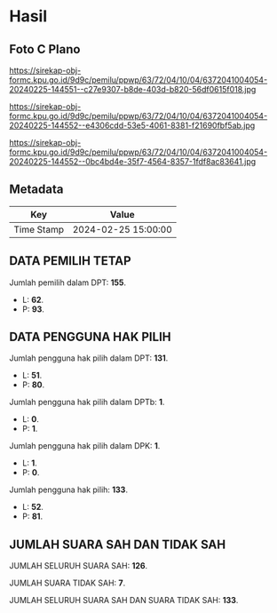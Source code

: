 # Hasil

## Foto C Plano

https://sirekap-obj-formc.kpu.go.id/9d9c/pemilu/ppwp/63/72/04/10/04/6372041004054-20240225-144551--c27e9307-b8de-403d-b820-56df0615f018.jpg

https://sirekap-obj-formc.kpu.go.id/9d9c/pemilu/ppwp/63/72/04/10/04/6372041004054-20240225-144552--e4306cdd-53e5-4061-8381-f21690fbf5ab.jpg

https://sirekap-obj-formc.kpu.go.id/9d9c/pemilu/ppwp/63/72/04/10/04/6372041004054-20240225-144552--0bc4bd4e-35f7-4564-8357-1fdf8ac83641.jpg


## Metadata

| Key        | Value               |
| ---------- | ------------------- |
| Time Stamp | 2024-02-25 15:00:00 |


## DATA PEMILIH TETAP

Jumlah pemilih dalam DPT: **155**.
 * L: **62**.
 * P: **93**.

## DATA PENGGUNA HAK PILIH

Jumlah pengguna hak pilih dalam DPT: **131**.
 * L: **51**.
 * P: **80**.

Jumlah pengguna hak pilih dalam DPTb: **1**.
 * L: **0**.
 * P: **1**.

Jumlah pengguna hak pilih dalam DPK: **1**.
 * L: **1**.
 * P: **0**.

Jumlah pengguna hak pilih: **133**.
 * L: **52**.
 * P: **81**.

## JUMLAH SUARA SAH DAN TIDAK SAH

JUMLAH SELURUH SUARA SAH: **126**.

JUMLAH SUARA TIDAK SAH: **7**.

JUMLAH SELURUH SUARA SAH DAN SUARA TIDAK SAH: **133**.


